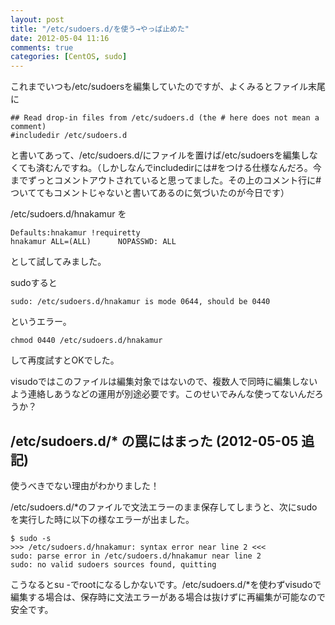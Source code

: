```yaml
---
layout: post
title: "/etc/sudoers.d/を使う→やっぱ止めた"
date: 2012-05-04 11:16
comments: true
categories: [CentOS, sudo]
---
```

これまでいつも/etc/sudoersを編集していたのですが、よくみるとファイル末尾に

```
## Read drop-in files from /etc/sudoers.d (the # here does not mean a comment)
#includedir /etc/sudoers.d
```

と書いてあって、/etc/sudoers.d/にファイルを置けば/etc/sudoersを編集しなくても済むんですね。（しかしなんでincludedirには#をつける仕様なんだろ。今までずっとコメントアウトされていると思ってました。その上のコメント行に#ついててもコメントじゃないと書いてあるのに気づいたのが今日です）

/etc/sudoers.d/hnakamur を
```
Defaults:hnakamur !requiretty
hnakamur ALL=(ALL)      NOPASSWD: ALL
```
として試してみました。

sudoすると
```
sudo: /etc/sudoers.d/hnakamur is mode 0644, should be 0440
```
というエラー。

```
chmod 0440 /etc/sudoers.d/hnakamur
```
して再度試すとOKでした。

visudoではこのファイルは編集対象ではないので、複数人で同時に編集しないよう連絡しあうなどの運用が別途必要です。このせいでみんな使ってないんだろうか？

## /etc/sudoers.d/\* の罠にはまった (2012-05-05 追記)

使うべきでない理由がわかりました！

/etc/sudoers.d/*のファイルで文法エラーのまま保存してしまうと、次にsudoを実行した時に以下の様なエラーが出ました。

```
$ sudo -s
>>> /etc/sudoers.d/hnakamur: syntax error near line 2 <<<
sudo: parse error in /etc/sudoers.d/hnakamur near line 2
sudo: no valid sudoers sources found, quitting
```

こうなるとsu -でrootになるしかないです。/etc/sudoers.d/*を使わずvisudoで編集する場合は、保存時に文法エラーがある場合は抜けずに再編集が可能なので安全です。
